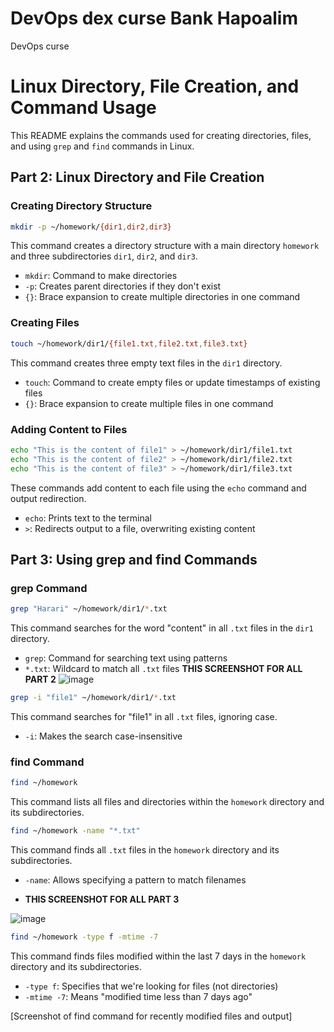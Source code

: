 # DevOps dex curse Bank Hapoalim
DevOps curse

# Linux Directory, File Creation, and Command Usage

This README explains the commands used for creating directories, files, and using `grep` and `find` commands in Linux.

## Part 2: Linux Directory and File Creation

### Creating Directory Structure

```bash
mkdir -p ~/homework/{dir1,dir2,dir3}
```

This command creates a directory structure with a main directory `homework` and three subdirectories `dir1`, `dir2`, and `dir3`.

- `mkdir`: Command to make directories
- `-p`: Creates parent directories if they don't exist
- `{}`: Brace expansion to create multiple directories in one command

### Creating Files

```bash
touch ~/homework/dir1/{file1.txt,file2.txt,file3.txt}
```

This command creates three empty text files in the `dir1` directory.

- `touch`: Command to create empty files or update timestamps of existing files
- `{}`: Brace expansion to create multiple files in one command

### Adding Content to Files

```bash
echo "This is the content of file1" > ~/homework/dir1/file1.txt
echo "This is the content of file2" > ~/homework/dir1/file2.txt
echo "This is the content of file3" > ~/homework/dir1/file3.txt
```

These commands add content to each file using the `echo` command and output redirection.

- `echo`: Prints text to the terminal
- `>`: Redirects output to a file, overwriting existing content

## Part 3: Using grep and find Commands

### grep Command

```bash
grep "Harari" ~/homework/dir1/*.txt
```

This command searches for the word "content" in all `.txt` files in the `dir1` directory.

- `grep`: Command for searching text using patterns
- `*.txt`: Wildcard to match all `.txt` files
**THIS SCREENSHOT FOR ALL PART 2**
![image](https://github.com/user-attachments/assets/ae4df146-347a-4feb-a7cc-58ffa88ac6a2)

```bash
grep -i "file1" ~/homework/dir1/*.txt
```

This command searches for "file1" in all `.txt` files, ignoring case.

- `-i`: Makes the search case-insensitive



### find Command

```bash
find ~/homework
```

This command lists all files and directories within the `homework` directory and its subdirectories.


```bash
find ~/homework -name "*.txt"
```

This command finds all `.txt` files in the `homework` directory and its subdirectories.

- `-name`: Allows specifying a pattern to match filenames

- **THIS SCREENSHOT FOR ALL PART 3**

![image](https://github.com/user-attachments/assets/5ea03e93-e366-4eab-bf0c-6fed53320401)


```bash
find ~/homework -type f -mtime -7
```

This command finds files modified within the last 7 days in the `homework` directory and its subdirectories.

- `-type f`: Specifies that we're looking for files (not directories)
- `-mtime -7`: Means "modified time less than 7 days ago"

[Screenshot of find command for recently modified files and output]



